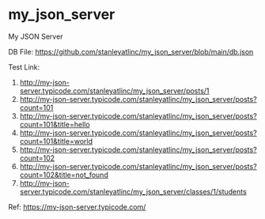 # my_json_server
My JSON Server

DB File: https://github.com/stanleyatlinc/my_json_server/blob/main/db.json

Test Link:
1. http://my-json-server.typicode.com/stanleyatlinc/my_json_server/posts/1
2. http://my-json-server.typicode.com/stanleyatlinc/my_json_server/posts?count=101
3. http://my-json-server.typicode.com/stanleyatlinc/my_json_server/posts?count=101&title=hello
4. http://my-json-server.typicode.com/stanleyatlinc/my_json_server/posts?count=101&title=world
5. http://my-json-server.typicode.com/stanleyatlinc/my_json_server/posts?count=102
6. http://my-json-server.typicode.com/stanleyatlinc/my_json_server/posts?count=102&title=not_found
7. http://my-json-server.typicode.com/stanleyatlinc/my_json_server/classes/1/students

Ref: https://my-json-server.typicode.com/
